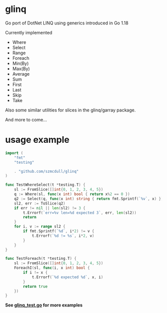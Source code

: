 # glinq
Go port of DotNet LINQ using generics introduced in Go 1.18

Currently implemented
- Where
- Select
- Range
- Foreach
- Min(By)
- Max(By)
- Average
- Sum
- First
- Last
- Skip
- Take

Also some similar utilities for slices in the glinq/garray package.

And more to come...


# usage example

```go
import (
	"fmt"
	"testing"

    . "github.com/szmcdull/glinq"
)

func TestWhereSelect(t *testing.T) {
	sl := FromSlice([]int{0, 1, 2, 3, 4, 5})
	q := Where(sl, func(x int) bool { return x%2 == 0 })
	q2 := Select(q, func(x int) string { return fmt.Sprintf(`%v`, x) })
	sl2, err := ToSlice(q2)
	if err != nil || len(sl2) != 3 {
		t.Errorf(`err=%v len=%d expected 3`, err, len(sl2))
		return
	}
	for i, v := range sl2 {
		if fmt.Sprintf(`%d`, i*2) != v {
			t.Errorf(`%d != %s`, i*2, v)
		}
	}
}

func TestForeach(t *testing.T) {
	sl := FromSlice([]int{0, 1, 2, 3, 4, 5})
	ForeachI(sl, func(i, x int) bool {
		if i != x {
			t.Errorf(`%d expected %d`, x, i)
		}
		return true
	})
}
```

**See [glinq_test.go](https://github.com/szmcdull/glinq/blob/main/glinq_test.go) for more examples**
